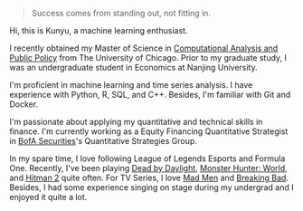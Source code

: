 > Success comes from standing out, not fitting in.

Hi, this is Kunyu, a machine learning enthusiast.

I recently obtained my Master of Science in [Computational Analysis and Public Policy](https://capp.uchicago.edu/) from The University of Chicago. Prior to my graduate study, I was an undergraduate student in Economics at Nanjing University.

I'm proficient in machine learning and time series analysis. I have experience with Python, R, SQL, and C++. Besides, I'm familiar with Git and Docker.

I'm passionate about applying my quantitative and technical skills in finance. I'm currently working as a Equity Financing Quantitative Strategist in [BofA Securities](https://www.wikiwand.com/en/BofA_Securities)'s Quantitative Strategies Group.

In my spare time, I love following League of Legends Esports and Formula One. Recently, I've been playing [Dead by Daylight](https://www.wikiwand.com/en/Dead_by_Daylight), [Monster Hunter: World](https://www.wikiwand.com/en/Monster_Hunter:_World), and [Hitman 2](https://www.wikiwand.com/en/Hitman_2_(2018_video_game)) quite often. For TV Series, I love [Mad Men](https://www.wikiwand.com/en/Mad_Men) and [Breaking Bad](https://www.wikiwand.com/en/Breaking_Bad). Besides, I had some experience singing on stage during my undergrad and I enjoyed it quite a lot.

